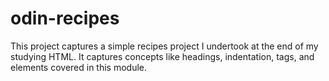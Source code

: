 # odin-recipes
This project captures a simple recipes project I undertook at the end of my studying HTML. 
It captures concepts like headings, indentation, tags, and elements covered in this module.